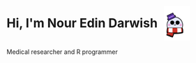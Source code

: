 # <span style="display: inline-block; vertical-align: middle;">Hi, I'm Nour Edin Darwish</span> <img src="https://raw.githubusercontent.com/adqe404/BrawlStarsAnimatedPins/refs/heads/master/Player%20Pins/Campaigns/BRAWLIDAYS/Gifs/emoji_brawlmas_thanks.gif" width="60" style="display: inline-block; vertical-align: middle; margin-left: 8px;">

Medical researcher and R programmer
